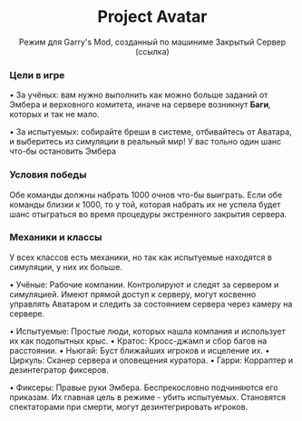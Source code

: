 <div align="center">
    <h1>Project Avatar</h1>
    <p>Режим для Garry's Mod, созданный по машиниме Закрытый Сервер (ссылка)</p>
</div>


### Цели в игре
• За учёных: вам нужно выполнить как можно больше заданий от Эмбера и верховного комитета, иначе на сервере возникнут **Баги**, которых и так не мало.

• За испытуемых: собирайте бреши в системе, отбивайтесь от Аватара, и выберитесь из симуляции в реальный мир! У вас тольно один шанс что-бы остановить Эмбера

### Условия победы
Обе команды должны набрать 1000 очнов что-бы выиграть. Если обе команды близки к 1000, то у той, которая набрать их не успела будет шанс отыграться во время процедуры экстренного закрытия сервера.

### Механики и классы
У всех классов есть механики, но так как испытуемые находятся в симуляции, у них их больше.

• Учёные: 
  Рабочие компании. Контролируют и следят за сервером и симуляцией.
  Имеют прямой доступ к серверу, могут косвенно управлять Аватаром и следить за состоянием сервера через камеру на сервере.

• Испытуемые:
  Простые люди, которых нашла компания и использует их как подопытных крыс.
  • Кратос: Кросс-джамп и сбор багов на расстоянии.
  • Ньюгай: Буст ближайших игроков и исцеление их.
  • Циркуль: Сканер сервера и оповещения куратора.
  • Гарри: Корраптер и дезинтегратор фиксеров.

• Фиксеры:
  Правые руки Эмбера. Беспрекословно подчиняются его приказам. Их главная цель в режиме - убить испытуемых.
  Становятся спектаторами при смерти, могут дезинтегрировать игроков.


